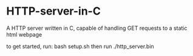 # HTTP-server-in-C
A HTTP server written in C, capable of handling GET requests to a static html webpage

to get started, run: bash setup.sh
then run ./http_server.bin
